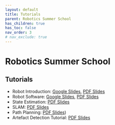 ```yaml
---
layout: default
title: Tutorials
parent: Robotics Summer School
has_children: true
has_toc: false
nav_order: 3
# nav_exclude: true
---
```


# Robotics Summer School

## Tutorials

- Robot Introduction: [Google Slides](https://docs.google.com/presentation/d/10Akyl7m1WfBU46Owg2wbDZLTS3sHeM5EV8yIEKL7QHk/edit?usp=sharing), [PDF Slides](https://drive.google.com/file/d/1c9wlUcy5bszK17CmSmuIhUzH_DucosRr/view?usp=drive_link)
- Robot Software: [Google Slides](https://docs.google.com/presentation/d/1jFcUqZCa58bu4LYVNFM6eFbgcV5plelHmxqYIpDjHdI/edit?usp=sharing), [PDF Slides](https://drive.google.com/file/d/1enSd0RKX3DRB_zE1Wy4q0x6am8eP6kJK/view?usp=drive_link)
- State Estimation: [PDF Slides](https://docs.google.com/presentation/d/1p61RxWOmCL0-BTLdvRn4yNvbRUdku8QYmr949GcYvG8/edit?usp=sharing)
- SLAM: [PDF Slides](https://drive.google.com/file/d/1zWNBBhEUw8Rvyh6hruh2-rGRaCAtC_N6/view?usp=sharing)
- Path Planning: [PDF Slides](#))
- Artefact Detection Tutorial: [PDF Slides](#)
